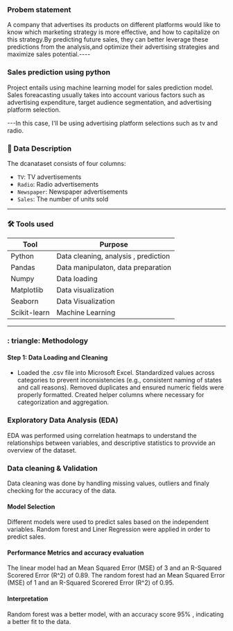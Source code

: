 ### Probem statement
A company that advertises its products on different platforms would like to know which marketing strategy is more effective, and how to capitalize on this strategy.By predicting future sales, they can better leverage these predictions from the analysis,and  optimize their advertising strategies and maximize sales potential.----

### Sales prediction using python
Project entails using machine learning model for sales prediction  model.
Sales foreacasting usually takes into account various factors such as advertising expenditure, target audience segmentation, and advertising platform selection. 

---In this case, I'll be using advertising platform selections such as tv and radio.
### :scroll: Data Description
The dcanataset consists of four columns:
- `TV`:  TV advertisements
- `Radio`:  Radio advertisements
- `Newspaper`:  Newspaper advertisements
- `Sales`: The number of units sold
---
### :hammer_and_wrench: Tools used
| Tool | Purpose |
|----------|----------|
| Python    | Data cleaning, analysis , prediction |
| Pandas    | Data manipulaton, data preparation |
| Numpy     | Data loading |           
|Matplotlib | Data visualization |
|Seaborn    |  Data Visualization|
|Scikit-learn| Machine Learning |
 ---
### : triangle: Methodology
#### Step 1: Data Loading and Cleaning 
- Loaded the .csv file into Microsoft Excel.
Standardized values across categories to prevent inconsistencies (e.g., consistent naming of states and call reasons).
Removed duplicates and ensured numeric fields were properly formatted.
Created helper columns where necessary for categorization and aggregation.
### Exploratory Data Analysis (EDA)
EDA was performed using  correlation heatmaps to understand the relationships between variables, and descriptive statistics to provvide an overview of the dataset.
### Data cleaning & Validation
 Data cleaning was done by handling missing values, outliers and finaly checking for the accuracy of the data.
 #### Model Selection
Different models were used to predict sales based on the independent variables.
Random forest and Liner Regression were applied in order to predict sales.
#### Performance Metrics and accuracy evaluation 
The linear model had an  Mean Squared Error (MSE) of 3   and an R-Squared Scorered Error (R^2) of 0.89.
The random forest had an  Mean Squared Error (MSE) of 1   and an R-Squared Scorered Error (R^2) of 0.95.
#### Interpretation 
Random forest was a better model, with   an accuracy score 95% , indicating a better fit to the data. 


